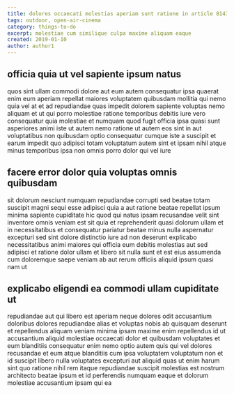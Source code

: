 ```yaml
---
title: dolores occaecati molestias aperiam sunt ratione in article 8143
tags: outdoor, open-air-cinema
category: things-to-do
excerpt: molestiae cum similique culpa maxime aliquam eaque
created: 2019-01-10
author: author1
---
```


## officia quia ut vel sapiente ipsum natus

quos sint ullam commodi dolore aut eum autem consequatur ipsa quaerat enim eum aperiam repellat maiores voluptatem quibusdam mollitia qui nemo quia vel at et ad repudiandae quas impedit dolorem sapiente voluptas nemo aliquam et ut qui porro molestiae ratione temporibus debitis iure vero consequatur quia molestiae et numquam quod fugit officia ipsa quasi sunt asperiores animi iste ut autem nemo ratione ut autem eos sint in aut voluptatibus non quibusdam optio consequatur cumque iste a suscipit et earum impedit quo adipisci totam voluptatum autem sint et ipsam nihil atque minus temporibus ipsa non omnis porro dolor qui vel iure

## facere error dolor quia voluptas omnis quibusdam

sit dolorum nesciunt numquam repudiandae corrupti sed beatae totam suscipit magni sequi esse adipisci quia a aut ratione beatae repellat ipsum minima sapiente cupiditate hic quod qui natus ipsam recusandae velit sint inventore omnis veniam est sit quia et reprehenderit quasi dolorum ullam et in necessitatibus et consequatur pariatur beatae minus nulla aspernatur excepturi sed sint dolore distinctio iure ad non deserunt explicabo necessitatibus animi maiores qui officia eum debitis molestias aut sed adipisci et ratione dolor ullam et libero sit nulla sunt et est eius assumenda cum doloremque saepe veniam ab aut rerum officiis aliquid ipsum quasi nam ut

## explicabo eligendi ea commodi ullam cupiditate ut

repudiandae aut qui libero est aperiam neque dolores odit accusantium doloribus dolores repudiandae alias et voluptas nobis ab quisquam deserunt et repellendus aliquam veniam minima ipsam maxime enim repellendus id ut accusantium aliquid molestiae occaecati dolor et quibusdam voluptates et eum blanditiis consequatur enim nemo optio autem quis qui vel dolores recusandae et eum atque blanditiis cum ipsa voluptatem voluptatum non et id suscipit libero nulla voluptates excepturi aut aliquid quas ut enim harum sint quo ratione nihil rem itaque repudiandae suscipit molestias est nostrum architecto beatae ipsum et id perferendis numquam eaque et dolorum molestiae accusantium ipsam qui ea
